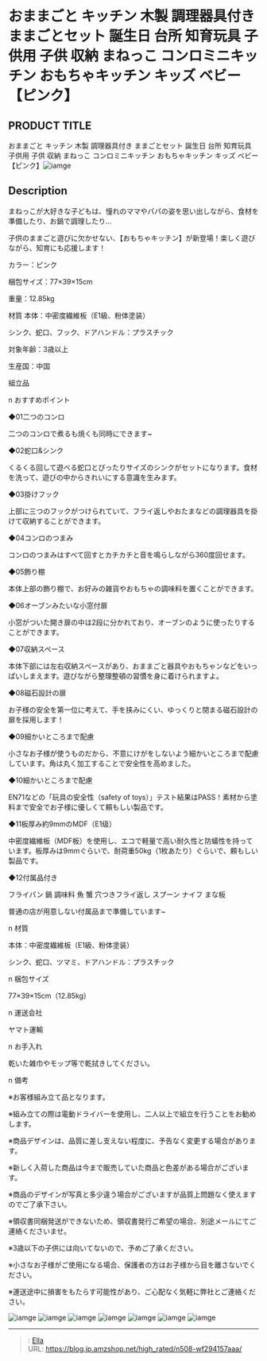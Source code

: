 # おままごと キッチン 木製 調理器具付き ままごとセット 誕生日 台所 知育玩具 子供用 子供 収納 まねっこ コンロミニキッチン おもちゃキッチン キッズ ベビー 【ピンク】


## PRODUCT TITLE 

おままごと キッチン 木製 調理器具付き ままごとセット 誕生日 台所 知育玩具 子供用 子供 収納 まねっこ コンロミニキッチン おもちゃキッチン キッズ ベビー 【ピンク】![iamge](https://b2bfiles1.gigab2b.cn/image/wkseller/304/WF197875AAA/20210112_644aab939d6a4828c0cf987c4203c45a.jpg)

## Description

まねっこが大好きな子どもは、憧れのママやパパの姿を思い出しながら、食材を準備したり、お鍋で調理したり…

子供のままごと遊びに欠かせない、【おもちゃキッチン】が新登場！楽しく遊びながら、知育にも応援します！



カラー：ピンク

梱包サイズ：77×39×15cm

重量：12.85kg

材質  本体：中密度繊維板（E1級、粉体塗装）

シンク、蛇口、フック、ドアハンドル：プラスチック

対象年齢：3歳以上

生産国：中国

組立品




n おすすめポイント

◆01二つのコンロ

二つのコンロで煮るも焼くも同時にできます~

◆02蛇口&amp;シンク

くるくる回して遊べる蛇口とぴったりサイズのシンクがセットになります。食材を洗って、遊びの中からきれいにする意識を生みます。

◆03掛けフック

上部に三つのフックがつけられていて、フライ返しやおたまなどの調理器具を掛けて収納することができます。

◆04コンロのつまみ

コンロのつまみはすべて回すとカチカチと音を鳴らしながら360度回せます。

◆05飾り棚

本体上部の飾り棚で、お好みの雑貨やおもちゃの調味料を置くことができます。

◆06オーブンみたいな小窓付扉

小窓がついた開き扉の中は2段に分かれており、オーブンのように使ったりすることができます。

◆07収納スペース

本体下部には左右収納スペースがあり、おままごと器具やおもちゃンなどをいっぱいしまえます。遊びながら整理整頓の習慣を身に着けられますよ。

◆08磁石設計の扉

お子様の安全を第一位に考えて、手を挟みにくい、ゆっくりと閉まる磁石設計の扉を採用します！

◆09細かいところまで配慮

小さなお子様が使うものだから、不意にけがをしないよう細かいところまで配慮しています。角は丸く加工することで安全性を高めました。

◆10細かいところまで配慮

EN71などの「玩具の安全性（safety of toys）」テスト結果はPASS！素材から塗料まで安全でお子様に優しくて頼もしい製品です。

◆11板厚み約9mmのMDF（E1级）

中密度繊維板（MDF板）を使用し、エコで軽量で高い耐久性と防蟻性を持っています。板厚みは9mmぐらいで、耐荷重50kg（1枚あたり）ぐらいで、頼もしい製品です。

◆12付属品付き

フライパン 鍋 調味料 魚 蟹 穴つきフライ返し スプーン ナイフ まな板

普通の店が用意しない付属品まで準備しています~



n 材質

本体：中密度繊維板（E1級、粉体塗装）

シンク、蛇口、ツマミ、ドアハンドル：プラスチック



n 梱包サイズ

77×39×15cm（12.85kg）



n 運送会社

ヤマト運輸



n お手入れ

乾いた雑巾やモップ等で乾拭きしてください。



n  備考

※お客様組み立て品となります。

※組み立ての際は電動ドライバーを使用し、二人以上で組立を行うことをお勧めします。

※商品デザインは、品質に差し支えない程度に、予告なく変更する場合があります。

※新しく入荷した商品は今まで販売していた商品と色差がある場合がございます。

※商品のデザインが写真と多少違う場合がございますが品質上問題なく使えますのでご了承下さい。

※領収書同梱発送ができないため、領収書発行ご希望の場合、別途メールにてご連絡くださいませ。

※3歳以下の子供には向いてないので、予めご了承ください。

※小さなお子様がご使用になる場合、保護者の方はお子様から目を離さないでください。

※運送途中に損害をもたらす可能性があり、ご心配なく気軽に弊社とご連絡ください。









![iamge](https://b2bfiles1.gigab2b.cn/image/wkseller/304/WF197875AAA/20210112_8e9e0e66b2de8bac61a267e9ba38b7e2.jpg)
![iamge](https://b2bfiles1.gigab2b.cn/image/wkseller/304/WF197875AAA/20210112_c4299089929ac22dad6ad9476bc3a739.jpg)
![iamge](https://b2bfiles1.gigab2b.cn/image/wkseller/304/WF197875AAA/20210112_47d0db27705c5671dd4e4247bd025c29.jpg)
![iamge](https://b2bfiles1.gigab2b.cn/image/wkseller/304/WF197875AAA/20210113_29452588f01036a03d4e054a1b43fd0b.jpg)
![iamge](https://b2bfiles1.gigab2b.cn/image/wkseller/304/WF197875AAA/20210113_9c7620026ea68834216c9a78b71074a3.jpg)
![iamge](https://b2bfiles1.gigab2b.cn/image/wkseller/304/WF197875AAA/20210113_eeadcee6b786f7d50a291683e97bff0a.jpg)
![iamge](https://b2bfiles1.gigab2b.cn/image/wkseller/304/WF197875AAA/20210120_0e0005c0643dc14f362afb842bbb5c3a.JPG)


---

> : [Ella](https://blog.jp.amzshop.net/)  
> URL: https://blog.jp.amzshop.net/high_rated/n508-wf294157aaa/  

